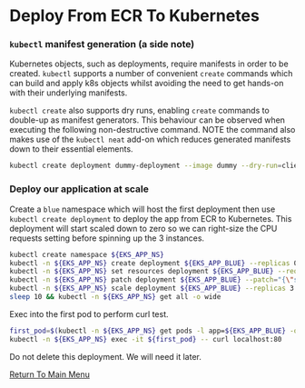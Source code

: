 # Deploy From ECR To Kubernetes

### `kubectl` manifest generation (a side note)

Kubernetes objects, such as deployments, require manifests in order to be created. `kubectl` supports a number of convenient `create` commands which can build and apply k8s objects whilst avoiding the need to get hands-on with their underlying manifests.

`kubectl create` also supports dry runs, enabling `create` commands to double-up as manifest generators. This behaviour can be observed when executing the following non-destructive command. NOTE the command also makes use of the `kubectl neat` add-on which reduces generated manifests down to their essential elements.
```bash
kubectl create deployment dummy-deployment --image dummy --dry-run=client -o yaml | kubectl neat
```

### Deploy our application at scale

Create a `blue` namespace which will host the first deployment then use `kubectl create deployment` to deploy the app from ECR to Kubernetes.
This deployment will start scaled down to zero so we can right-size the CPU requests setting before spinning up the 3 instances.
```bash
kubectl create namespace ${EKS_APP_NS}
kubectl -n ${EKS_APP_NS} create deployment ${EKS_APP_BLUE} --replicas 0 --image ${EKS_APP_ECR_REPO}:${EKS_APP_VERSION} # begin with zero replicas
kubectl -n ${EKS_APP_NS} set resources deployment ${EKS_APP_BLUE} --requests=cpu=200m,memory=200Mi                     # right-size the pods
kubectl -n ${EKS_APP_NS} patch deployment ${EKS_APP_BLUE} --patch="{\"spec\":{\"template\":{\"spec\":{\"containers\":[{\"name\":\"${EKS_APP}\",\"imagePullPolicy\":\"Always\"}]}}}}"
kubectl -n ${EKS_APP_NS} scale deployment ${EKS_APP_BLUE} --replicas 3                                                 # start 3 instances
sleep 10 && kubectl -n ${EKS_APP_NS} get all -o wide                                                                   # inspect objects
```

Exec into the first pod to perform curl test.
```bash
first_pod=$(kubectl -n ${EKS_APP_NS} get pods -l app=${EKS_APP_BLUE} -o name | head -1)
kubectl -n ${EKS_APP_NS} exec -it ${first_pod} -- curl localhost:80
```

Do not delete this deployment. We will need it later.

[Return To Main Menu](/README.md)

